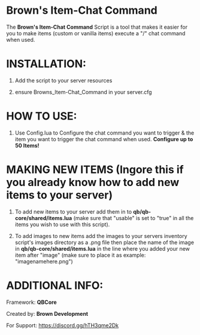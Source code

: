 # Brown's Item-Chat Command

The **Brown's Item-Chat Command** Script is a tool that makes it easier for you to make items (custom or vanilla items) execute a "/" chat command when used.

# INSTALLATION:

1. Add the script to your server resources

2. ensure Browns_Item-Chat_Command in your server.cfg

# HOW TO USE:

1. Use Config.lua to Configure the chat command you want to trigger & the item you want to trigger the chat command when used. **Configure up to 50 Items!**

# MAKING NEW ITEMS (Ingore this if you already know how to add new items to your server)

1. To add new items to your server add them in to **qb/qb-core/shared/items.lua** (make sure that "usable" is set to "true" in all the items you wish to use with this script).

2. To add images to new items add the images to your servers inventory script's images directory as a .png file then place the name of the image in **qb/qb-core/shared/items.lua** in the line where you added your new item after "image" (make sure to place it as example: "imagenamehere.png")

# ADDITIONAL INFO:

Framework: **QBCore**

Created by: **Brown Development** 

For Support: https://discord.gg/hTH3qme2Dk
